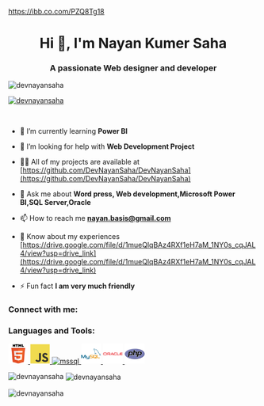 
https://ibb.co.com/PZQ8Tg18
<h1 align="center">Hi 👋, I'm Nayan Kumer Saha</h1>
<h3 align="center">A passionate Web designer and developer</h3>

<p align="left"> <img src="https://komarev.com/ghpvc/?username=devnayansaha&label=Profile%20views&color=0e75b6&style=flat" alt="devnayansaha" /> </p>

<p align="left"> <a href="https://github.com/ryo-ma/github-profile-trophy"><img src="https://github-profile-trophy.vercel.app/?username=devnayansaha" alt="devnayansaha" /></a> </p>

<p align="left"> <a href="https://twitter.com/" target="blank"><img src="https://img.shields.io/twitter/follow/?logo=twitter&style=for-the-badge" alt="" /></a> </p>

- 🌱 I’m currently learning **Power BI**

- 🤝 I’m looking for help with **Web Development Project**

- 👨‍💻 All of my projects are available at [https://github.com/DevNayanSaha/DevNayanSaha](https://github.com/DevNayanSaha/DevNayanSaha)

- 💬 Ask me about **Word press, Web development,Microsoft Power BI,SQL Server,Oracle**

- 📫 How to reach me **nayan.basis@gmail.com**

- 📄 Know about my experiences [https://drive.google.com/file/d/1mueQlqBAz4RXf1eH7aM_1NY0s_cqJAL4/view?usp=drive_link](https://drive.google.com/file/d/1mueQlqBAz4RXf1eH7aM_1NY0s_cqJAL4/view?usp=drive_link)

- ⚡ Fun fact **I am very much friendly**

<h3 align="left">Connect with me:</h3>
<p align="left">
</p>

<h3 align="left">Languages and Tools:</h3>
<p align="left"> <a href="https://www.w3.org/html/" target="_blank" rel="noreferrer"> <img src="https://raw.githubusercontent.com/devicons/devicon/master/icons/html5/html5-original-wordmark.svg" alt="html5" width="40" height="40"/> </a> <a href="https://developer.mozilla.org/en-US/docs/Web/JavaScript" target="_blank" rel="noreferrer"> <img src="https://raw.githubusercontent.com/devicons/devicon/master/icons/javascript/javascript-original.svg" alt="javascript" width="40" height="40"/> </a> <a href="https://www.microsoft.com/en-us/sql-server" target="_blank" rel="noreferrer"> <img src="https://www.svgrepo.com/show/303229/microsoft-sql-server-logo.svg" alt="mssql" width="40" height="40"/> </a> <a href="https://www.mysql.com/" target="_blank" rel="noreferrer"> <img src="https://raw.githubusercontent.com/devicons/devicon/master/icons/mysql/mysql-original-wordmark.svg" alt="mysql" width="40" height="40"/> </a> <a href="https://www.oracle.com/" target="_blank" rel="noreferrer"> <img src="https://raw.githubusercontent.com/devicons/devicon/master/icons/oracle/oracle-original.svg" alt="oracle" width="40" height="40"/> </a> <a href="https://www.php.net" target="_blank" rel="noreferrer"> <img src="https://raw.githubusercontent.com/devicons/devicon/master/icons/php/php-original.svg" alt="php" width="40" height="40"/> </a> </p>

<p><img align="left" src="https://github-readme-stats.vercel.app/api/top-langs?username=devnayansaha&show_icons=true&locale=en&layout=compact" alt="devnayansaha" /></p>

<p>&nbsp;<img align="center" src="https://github-readme-stats.vercel.app/api?username=devnayansaha&show_icons=true&locale=en" alt="devnayansaha" /></p>

<p><img align="center" src="https://github-readme-streak-stats.herokuapp.com/?user=devnayansaha&" alt="devnayansaha" /></p>
